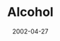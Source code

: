 ---
layout: message
category: message
series: "Handle with Care"
title: "Alcohol"
date: 2002-04-27
audio-description: "Take a look at several powerful forces that we need to handle with care.  "
audio: ""
audio-title: "Alcohol"
audio-duration: ":"
---